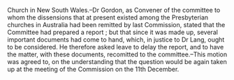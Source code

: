   Church in New South Wales.–Dr Gordon, as Convener of the committee to whom the dissensions that at present existed among the Presbyterian churches in Australia had been remitted by last Commission, stated that the Committee had prepared a report ; but that since it was made up, several important documents had come to hand, which, in justice to Dr Lang, ought to be considered. He therefore asked leave to delay the report, and to have the matter, with these documents, recomitted to the committee.–This motion was agreed to, on the understanding that the question would be again taken up at the meeting of the Commission on the 11th December.